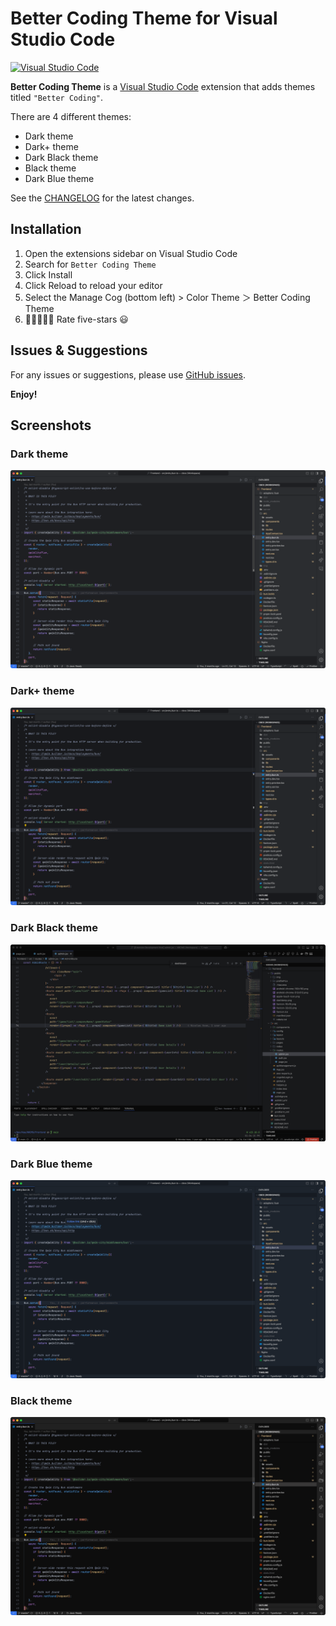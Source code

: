# Better Coding Theme for Visual Studio Code

[![Visual Studio Code](https://img.shields.io/badge/Visual%20Studio%20Code-1.87.0-blue)](https://marketplace.visualstudio.com/items?itemName=nicovy.better-coding-theme)

**Better Coding Theme** is a [Visual Studio Code](https://code.visualstudio.com/) extension that adds themes titled `"Better Coding"`.

There are 4 different themes:

-  Dark theme
-  Dark+ theme
-  Dark Black theme
-  Black theme
-  Dark Blue theme

See the [CHANGELOG](https://github.com/nicovy/vscode-theme/blob/main/CHANGELOG.md) for the latest changes.

## Installation

1. Open the extensions sidebar on Visual Studio Code
1. Search for `Better Coding Theme`
1. Click Install
1. Click Reload to reload your editor
1. Select the Manage Cog (bottom left) > Color Theme ＞ Better Coding Theme
1. 🌟🌟🌟🌟🌟 Rate five-stars 😃

## Issues & Suggestions

For any issues or suggestions, please use [GitHub issues](https://github.com/nicovy/vscode-theme/issues).

**Enjoy!**

## Screenshots

### Dark theme

![image](https://github.com/nicovy/vscode-theme/blob/main/images/screenshot.png?raw=true)

### Dark+ theme

![image](https://github.com/nicovy/vscode-theme/blob/main/images/screenshot-dark+.png?raw=true)

### Dark Black theme

![image](https://github.com/nicovy/vscode-theme/blob/main/images/screenshot-dark-black.png?raw=true)

### Dark Blue theme

![image](https://github.com/nicovy/vscode-theme/blob/main/images/screenshot-blue.png?raw=true)

### Black theme

![image](https://github.com/nicovy/vscode-theme/blob/main/images/screenshot-darker.png?raw=true)
